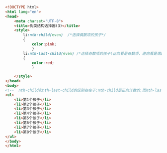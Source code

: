 
<BlogInfo id="35" title="13.结构伪类选择器" author="白日梦想猿" pv=0 read_times=0 pre_cost_time="0分29秒" category="css学习" tag_list="['css学习']" create_time="2020.07.17 14:14:37" update_time="2020.07.17 14:19:22" />

```html
<!DOCTYPE html>
<html lang="en">
<head>
    <meta charset="UTF-8">
    <title>伪类结构选择器(3)</title>
    <style>
        li:nth-child(even)  /*选择偶数项的孩子*/
        {
            color:pink;
            }
        li:nth-last-child(even) /*选择奇数项的孩子(正向看是奇数项，逆向看是偶数项)*/
        {
            color:red;
            }

    </style>
</head>
<body>
<!--  nth-child和nth-last-child的区别在在于:nth-child是正向计数的,而nth-last-child是逆向的  -->
<ul>
    <li>第1个孩子</li>
    <li>第2个孩子</li>
    <li>第3个孩子</li>
    <li>第4个孩子</li>
    <li>第5个孩子</li>
    <li>第6个孩子</li>
    <li>第7个孩子</li>
    <li>第8个孩子</li>
</ul>
</body>
</html>
```
